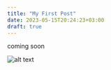 ```yaml
---
title: "My First Post"
date: 2023-05-15T20:24:23+03:00
draft: true
---
```


coming soon

![alt text](/node.png)
